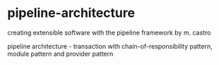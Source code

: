# pipeline-architecture

creating extensible software with the pipeline framework by m. castro

pipeline architecture - transaction with chain-of-responsibility pattern, module pattern and provider pattern
